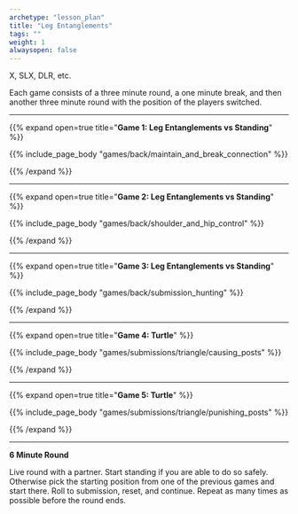 ```yaml
--- 
archetype: "lesson_plan" 
title: "Leg Entanglements"
tags: ""
weight: 1
alwaysopen: false 
---
```


X, SLX, DLR, etc.


Each game consists of a three minute round, a one minute break, and then another three minute round with the position of the players switched. 

---
{{% expand open=true title="**Game 1: Leg Entanglements vs Standing**" %}}

{{% include_page_body "games/back/maintain_and_break_connection" %}}

{{% /expand %}}

---
{{% expand open=true title="**Game 2: Leg Entanglements vs Standing**" %}}

{{% include_page_body "games/back/shoulder_and_hip_control" %}}

{{% /expand %}}

---
{{% expand open=true title="**Game 3: Leg Entanglements vs Standing**" %}}

{{% include_page_body "games/back/submission_hunting" %}}

{{% /expand %}}

---
{{% expand open=true title="**Game 4: Turtle**" %}}

{{% include_page_body "games/submissions/triangle/causing_posts" %}}

{{% /expand %}}

---
{{% expand open=true title="**Game 5: Turtle**" %}}


{{% include_page_body "games/submissions/triangle/punishing_posts" %}}

{{% /expand %}}

---
**6 Minute Round**

Live round with a partner. Start standing if you are able to do so safely. Otherwise pick the starting position from one of the previous games and start there. Roll to submission, reset, and continue. Repeat as many times as possible before the round ends. 



